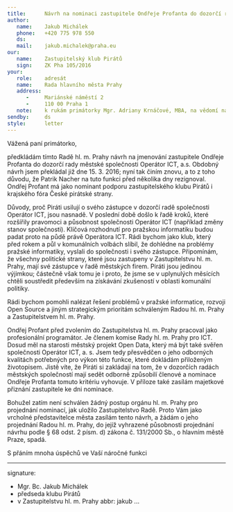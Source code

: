 ```yaml
---
title:      Návrh na nominaci zastupitele Ondřeje Profanta do dozorčí rady Operátor ICT, a. s.
author:
   name:    Jakub Michálek
   phone:   +420 775 978 550
   ds:      
   mail:    jakub.michalek@praha.eu
our:
   name:    Zastupitelský klub Pirátů
   sign:    ZK Pha 105/2016
your:
   role:    adresát
   name:    Rada hlavního města Prahy
   address:
      -     Mariánské náměstí 2
      -     110 00 Praha 1
   note:    k rukám primátorky Mgr. Adriany Krnáčové, MBA, na vědomí náměstkům primátorky
sendby:     ds
style:      letter
---
```


Vážená paní primátorko,

předkládám tímto Radě hl. m. Prahy návrh na jmenování zastupitele Ondřeje Profanta do dozorčí rady městské společnosti Operátor ICT, a.s. Obdobný návrh jsem překládal již dne 15. 3. 2016; nyní tak činím znovu, a to z toho důvodu, že Patrik Nacher na tuto funkci před několika dny rezignoval. Ondřej Profant má jako nominant podporu zastupitelského klubu Pirátů i krajského fóra České pirátské strany.

Důvody, proč Piráti usilují o svého zástupce v dozorčí radě společnosti Operátor ICT, jsou nasnadě. V poslední době došlo k řadě kroků, které rozšířily pravomoci a působnost společnosti Operátor ICT (například změny stanov společnosti). Klíčová rozhodnutí pro pražskou informatiku budou padat proto na půdě právě Operátora ICT. Rádi bychom jako klub, který před rokem a půl v komunálních volbách slíbil, že dohlédne na problémy pražské informatiky, vyslali do společnosti i svého zástupce. Připomínám, že všechny politické strany, které jsou zastupeny v Zastupitelstvu hl. m. Prahy, mají své zástupce v řadě městských firem. Piráti jsou jedinou výjimkou; částečně však tomu je i proto, že jsme se v uplynulých měsících chtěli soustředit především na získávání zkušeností v oblasti komunální politiky. 

Rádi bychom pomohli nalézat řešení problémů v pražské informatice, rozvoji Open Source a jiným strategickým prioritám schváleným Radou hl. m. Prahy a Zastupitelstvem hl. m. Prahy.

Ondřej Profant před zvolením do Zastupitelstva hl. m. Prahy pracoval jako profesionální programátor. Je členem komise Rady hl. m. Prahy pro ICT. Dosud měl na starosti městský projekt Open Data, který má být také svěřen společnosti Operátor ICT, a. s. Jsem tedy přesvědčen o jeho odborných kvalitách potřebných pro výkon této funkce, které dokládám přiloženým životopisem. Jistě víte, že Piráti si zakládají na tom, že v dozorčích radách městských společností mají sedět odborně způsobilí členové a nominace Ondřeje Profanta tomuto kritériu vyhovuje. V příloze také zasílám majetkové přiznání zastupitele ke dni nominace.

Bohužel zatím není schválen žádný postup orgánu hl. m. Prahy pro projednání nominací, jak uložilo Zastupitelstvo Radě. Proto Vám jako vrcholné představitelce města zasílám tento návrh, a žádám o jeho projednání Radou hl. m. Prahy, do jejíž vyhrazené působnosti projednání návrhu podle § 68 odst. 2 písm. d) zákona č. 131/2000 Sb., o hlavním městě Praze, spadá.

S přáním mnoha úspěchů ve Vaší náročné funkci

---
signature: 
- Mgr. Bc. Jakub Michálek
- předseda klubu Pirátů 
- v Zastupitelstvu hl. m. Prahy
abbr:       jakub
...
